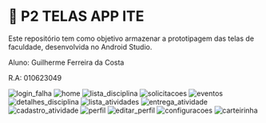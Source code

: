 # 📱 P2 TELAS APP ITE

Este repositório tem como objetivo armazenar a prototipagem das telas de faculdade, desenvolvida no Android Studio.

Aluno: Guilherme Ferreira da Costa

R.A: 010623049

![login_falha](https://github.com/user-attachments/assets/84e84d12-d17d-4fa4-9a6a-0d0edf93c5be)
![home](https://github.com/user-attachments/assets/3411202d-7eb1-4029-bc98-3e6afe13924c)
![lista_disciplina](https://github.com/user-attachments/assets/9d542f9f-dbce-478a-b927-fadf4fcb5bb2)
![solicitacoes](https://github.com/user-attachments/assets/7f876a7d-971b-4324-8c32-46ed6a702a65)
![eventos](https://github.com/user-attachments/assets/2a761b35-dcfb-41f3-b4df-605fbb918ae8)
![detalhes_disciplina](https://github.com/user-attachments/assets/b89802a2-51f8-4d68-99f5-df3274d65b5a)
![lista_atividades](https://github.com/user-attachments/assets/88c299de-e812-489a-b312-8253a7cdbb52)
![entrega_atividade](https://github.com/user-attachments/assets/6870dae4-9e8a-4464-a866-37e877665f0b)
![cadastro_atividade](https://github.com/user-attachments/assets/79c6bf1a-2786-401a-9ac6-37e30a7ec1ca)
![perfil](https://github.com/user-attachments/assets/90bf2afe-5580-4fc1-b864-7d758e662f1a)
![editar_perfil](https://github.com/user-attachments/assets/e72efb95-090e-49bb-87ce-f9432334750a)
![configuracoes](https://github.com/user-attachments/assets/5c6b5c4c-24a4-44a4-bb47-f97939bd4dcd)
![carteirinha](https://github.com/user-attachments/assets/50f8772b-33bf-4843-bd91-0246bb79826f)
